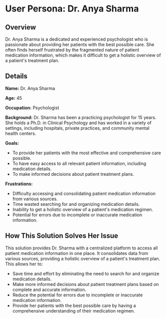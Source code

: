 # User Persona: Dr. Anya Sharma

## Overview

Dr. Anya Sharma is a dedicated and experienced psychologist who is passionate about providing her patients with the best possible care. She often finds herself frustrated by the fragmented nature of patient medication information, which makes it difficult to get a holistic overview of a patient's treatment plan.

## Details

**Name:** Dr. Anya Sharma

**Age:** 45

**Occupation:** Psychologist

**Background:** Dr. Sharma has been a practicing psychologist for 15 years. She holds a Ph.D. in Clinical Psychology and has worked in a variety of settings, including hospitals, private practices, and community mental health centers.

**Goals:**

* To provide her patients with the most effective and comprehensive care possible.
* To have easy access to all relevant patient information, including medication details.
* To make informed decisions about patient treatment plans.

**Frustrations:**

* Difficulty accessing and consolidating patient medication information from various sources.
* Time wasted searching for and organizing medication details.
* Inability to get a holistic overview of a patient's medication regimen.
* Potential for errors due to incomplete or inaccurate medication information.

## How This Solution Solves Her Issue

This solution provides Dr. Sharma with a centralized platform to access all patient medication information in one place. It consolidates data from various sources, providing a holistic overview of a patient's treatment plan. This allows her to:

* Save time and effort by eliminating the need to search for and organize medication details.
* Make more informed decisions about patient treatment plans based on complete and accurate information.
* Reduce the potential for errors due to incomplete or inaccurate medication information.
* Provide her patients with the best possible care by having a comprehensive understanding of their medication regimen.

